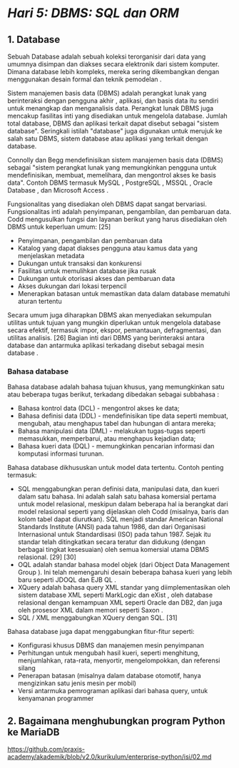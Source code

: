 # ***Hari 5: DBMS: SQL dan ORM***

## 1. Database

Sebuah Database adalah sebuah koleksi terorganisir dari data yang umumnya disimpan dan diakses secara elektronik dari sistem komputer. Dimana database lebih kompleks, mereka sering dikembangkan dengan menggunakan desain formal dan teknik pemodelan . 

Sistem manajemen basis data (DBMS) adalah perangkat lunak yang berinteraksi dengan pengguna akhir , aplikasi, dan basis data itu sendiri untuk menangkap dan menganalisis data. Perangkat lunak DBMS juga mencakup fasilitas inti yang disediakan untuk mengelola database. Jumlah total database, DBMS dan aplikasi terkait dapat disebut sebagai "sistem database". Seringkali istilah "database" juga digunakan untuk merujuk ke salah satu DBMS, sistem database atau aplikasi yang terkait dengan database. 

Connolly dan Begg mendefinisikan sistem manajemen basis data (DBMS) sebagai "sistem perangkat lunak yang memungkinkan pengguna untuk mendefinisikan, membuat, memelihara, dan mengontrol akses ke basis data". Contoh DBMS termasuk MySQL , PostgreSQL , MSSQL , Oracle Database , dan Microsoft Access . 

Fungsionalitas yang disediakan oleh DBMS dapat sangat bervariasi. Fungsionalitas inti adalah penyimpanan, pengambilan, dan pembaruan data. Codd mengusulkan fungsi dan layanan berikut yang harus disediakan oleh DBMS untuk keperluan umum: [25]

* Penyimpanan, pengambilan dan pembaruan data
* Katalog yang dapat diakses pengguna atau kamus data yang menjelaskan metadata
* Dukungan untuk transaksi dan konkurensi
* Fasilitas untuk memulihkan database jika rusak
* Dukungan untuk otorisasi akses dan pembaruan data
* Akses dukungan dari lokasi terpencil
* Menerapkan batasan untuk memastikan data dalam database mematuhi aturan tertentu

Secara umum juga diharapkan DBMS akan menyediakan sekumpulan utilitas untuk tujuan yang mungkin diperlukan untuk mengelola database secara efektif, termasuk impor, ekspor, pemantauan, defragmentasi, dan utilitas analisis. [26] Bagian inti dari DBMS yang berinteraksi antara database dan antarmuka aplikasi terkadang disebut sebagai mesin database . 

### Bahasa database

Bahasa database adalah bahasa tujuan khusus, yang memungkinkan satu atau beberapa tugas berikut, terkadang dibedakan sebagai subbahasa :

* Bahasa kontrol data (DCL) - mengontrol akses ke data;
* Bahasa definisi data (DDL) - mendefinisikan tipe data seperti membuat, mengubah, atau menghapus tabel dan hubungan di antara mereka;
* Bahasa manipulasi data (DML) - melakukan tugas-tugas seperti memasukkan, memperbarui, atau menghapus kejadian data;
* Bahasa kueri data (DQL) - memungkinkan pencarian informasi dan komputasi informasi turunan.

Bahasa database dikhususkan untuk model data tertentu. Contoh penting termasuk:

 * SQL menggabungkan peran definisi data, manipulasi data, dan kueri dalam satu bahasa. Ini adalah salah satu bahasa komersial pertama untuk model relasional, meskipun dalam beberapa hal ia berangkat dari model relasional seperti yang dijelaskan oleh Codd (misalnya, baris dan kolom tabel dapat diurutkan). SQL menjadi standar American National Standards Institute (ANSI) pada tahun 1986, dan dari Organisasi Internasional untuk Standardisasi (ISO) pada tahun 1987. Sejak itu standar telah ditingkatkan secara teratur dan didukung (dengan berbagai tingkat kesesuaian) oleh semua komersial utama DBMS relasional. [29] [30]
* OQL adalah standar bahasa model objek (dari Object Data Management Group ). Ini telah memengaruhi desain beberapa bahasa kueri yang lebih baru seperti JDOQL dan EJB QL .
* XQuery adalah bahasa query XML standar yang diimplementasikan oleh sistem database XML seperti MarkLogic dan eXist , oleh database relasional dengan kemampuan XML seperti Oracle dan DB2, dan juga oleh prosesor XML dalam memori seperti Saxon .
* SQL / XML menggabungkan XQuery dengan SQL. [31]

Bahasa database juga dapat menggabungkan fitur-fitur seperti:

* Konfigurasi khusus DBMS dan manajemen mesin penyimpanan
* Perhitungan untuk mengubah hasil kueri, seperti menghitung, menjumlahkan, rata-rata, menyortir, mengelompokkan, dan referensi silang
* Penerapan batasan (misalnya dalam database otomotif, hanya mengizinkan satu jenis mesin per mobil)
* Versi antarmuka pemrograman aplikasi dari bahasa query, untuk kenyamanan programmer



## 2. Bagaimana menghubungkan program Python ke MariaDB





https://github.com/praxis-academy/akademik/blob/v2.0/kurikulum/enterprise-python/isi/02.md